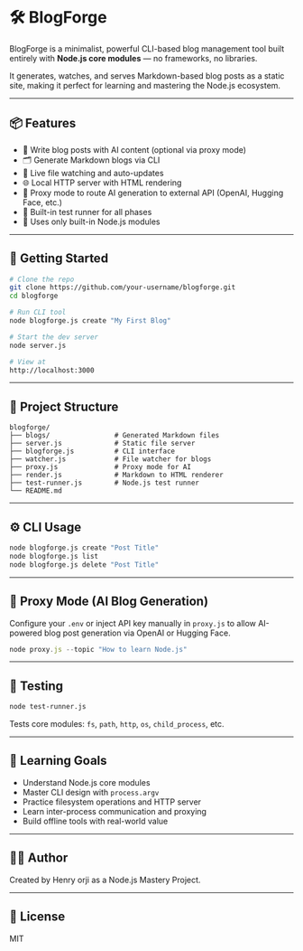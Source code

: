 # 🛠️ BlogForge

BlogForge is a minimalist, powerful CLI-based blog management tool built entirely with **Node.js core modules** — no frameworks, no libraries.

It generates, watches, and serves Markdown-based blog posts as a static site, making it perfect for learning and mastering the Node.js ecosystem.

---

## 📦 Features

- 🧠 Write blog posts with AI content (optional via proxy mode)
- 🗂 Generate Markdown blogs via CLI
- 🔄 Live file watching and auto-updates
- 🌐 Local HTTP server with HTML rendering
- 📡 Proxy mode to route AI generation to external API (OpenAI, Hugging Face, etc.)
- 🧪 Built-in test runner for all phases
- 🔧 Uses only built-in Node.js modules

---

## 🚀 Getting Started

```bash
# Clone the repo
git clone https://github.com/your-username/blogforge.git
cd blogforge

# Run CLI tool
node blogforge.js create "My First Blog"

# Start the dev server
node server.js

# View at
http://localhost:3000
```

---

## 📁 Project Structure

```
blogforge/
├── blogs/                # Generated Markdown files
├── server.js             # Static file server
├── blogforge.js          # CLI interface
├── watcher.js            # File watcher for blogs
├── proxy.js              # Proxy mode for AI
├── render.js             # Markdown to HTML renderer
├── test-runner.js        # Node.js test runner
└── README.md
```

---

## ⚙️ CLI Usage

```bash
node blogforge.js create "Post Title"
node blogforge.js list
node blogforge.js delete "Post Title"
```

---

## 🔌 Proxy Mode (AI Blog Generation)

Configure your `.env` or inject API key manually in `proxy.js` to allow AI-powered blog post generation via OpenAI or Hugging Face.

```js
node proxy.js --topic "How to learn Node.js"
```

---

## 🧪 Testing

```bash
node test-runner.js
```

Tests core modules: `fs`, `path`, `http`, `os`, `child_process`, etc.

---

## 🧠 Learning Goals

- Understand Node.js core modules
- Master CLI design with `process.argv`
- Practice filesystem operations and HTTP server
- Learn inter-process communication and proxying
- Build offline tools with real-world value

---

## 👨‍💻 Author

Created by Henry orji as a Node.js Mastery Project.

---

## 📄 License

MIT
